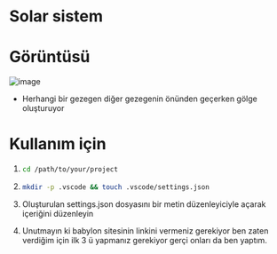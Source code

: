# Solar sistem

# Görüntüsü
![image](https://github.com/yusufkaratasss/Solarsistem/assets/150325103/b72d0063-3829-4962-9164-4fcc6ffad65e)
* Herhangi bir gezegen diğer gezegenin önünden geçerken gölge oluşturuyor

# Kullanım için

1. 
    ```bash
    cd /path/to/your/project
    ```

2. 
    ```bash
    mkdir -p .vscode && touch .vscode/settings.json
    ```
    
3. 
    Oluşturulan settings.json dosyasını bir metin düzenleyiciyle açarak içeriğini düzenleyin

4.
    Unutmayın ki babylon sitesinin linkini vermeniz gerekiyor ben zaten verdiğim için ilk 3 ü yapmanız gerekiyor gerçi onları da ben yaptım.
